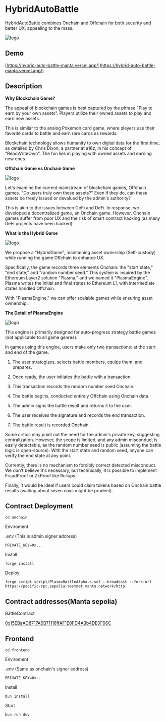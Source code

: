 # HybridAutoBattle

HybridAutoBattle combines Onchain and Offchain for both security and better UX, appealing to the mass.

![logo](https://github.com/yamapyblack/HybridAutoBattleManta/blob/main/frontend/public/HybridAutoBattle.png?raw=true)

## Demo

[https://hybrid-auto-battle-manta.vercel.app/](https://hybrid-auto-battle-manta.vercel.app/)

## Description

**Why Blockchain Game?**

The appeal of blockchain games is best captured by the phrase "Play to earn by your own assets". Players utilize their owned assets to play and earn new assets.

This is similar to the analog Pokémon card game, where players use their favorite cards to battle and earn rare cards as rewards.

Blockchain technology allows humanity to own digital data for the first time, as detailed by Chris Dixon, a partner at a16z, in his concept of "ReadWriteOwn". The fun lies in playing with owned assets and earning new ones.

**Offchain Game vs Onchain Game**

![logo](https://github.com/yamapyblack/HybridAutoBattleManta/blob/main/frontend/public/images/lp/onchainOrOffchain.jpeg?raw=true)

Let's examine the current mainstream of blockchain games, Offchain games. "Do users truly own these assets?" Even if they do, can these assets be freely issued or devalued by the admin's authority?

This is akin to the issues between CeFi and DeFi. In response, we developed a decentralized game, an Onchain game. However, Onchain games suffer from poor UX and the risk of smart contract hacking (as many DeFi projects have been hacked).

**What is the Hybrid Game**

![logo](https://github.com/yamapyblack/HybridAutoBattleManta/blob/main/frontend/public/images/lp/hybrid.jpeg?raw=true)

We propose a "HybridGame", maintaining asset ownership (Self-custody) while running the game Offchain to enhance UX.

Specifically, the game records three elements Onchain: the "start state," "end state," and "random number seed." This system is inspired by the Ethereum Layer2 solution "Plasma," and we named it "PlasmaEngine". Plasma writes the initial and final states to Ethereum L1, with intermediate states handled Offchain.

With "PlasmaEngine," we can offer scalable games while ensuring asset ownership.

**The Detail of PlasmaEngine**

![logo](https://github.com/yamapyblack/HybridAutoBattleManta/blob/main/frontend/public/images/lp/PlasmaBattle-architecutre.png?raw=true)

This engine is primarily designed for auto-progress strategy battle games (not applicable to all game genres).

In games using this engine, users make only two transactions: at the start and end of the game.

1. The user strategizes, selects battle members, equips them, and prepares.

2. Once ready, the user initiates the battle with a transaction.

3. This transaction records the random number seed Onchain.

4. The battle begins, conducted entirely Offchain using Onchain data.

5. The admin signs the battle result and returns it to the user.

6. The user receives the signature and records the end transaction.

7. The battle result is recorded Onchain.

Some critics may point out the need for the admin's private key, suggesting centralization. However, the scope is limited, and any admin misconduct is easily detectable, as the random number seed is public (assuming the battle logic is open-source). With the start state and random seed, anyone can verify the end state at any point.

Currently, there is no mechanism to forcibly correct detected misconduct. We don't believe it's necessary, but technically, it is possible to implement FraudProof or ZkProof like Rollups.

Finally, it would be ideal if users could claim tokens based on Onchain battle results (waiting about seven days might be prudent).

## Contract Deployment

```
cd onchain
```

Enviroment

.env (This is admin signer address)

```
PRIVATE_KEY=0x...
```

Install

```
forge install
```

Deploy

```
forge script script/PlasmaBattleAlpha.s.sol --broadcast --fork-url https://pacific-rpc.sepolia-testnet.manta.network/http
```

## Contract addresses(Manta sepolia)

BattleContract

[0x15EBaAD8717A6B71116ffAF1E0FD4A3b4DE0F96C](https://pacific-explorer.sepolia-testnet.manta.network/address/0x15EBaAD8717A6B71116ffAF1E0FD4A3b4DE0F96C)

## Frontend

```
cd frontend
```

Enviroment

.env (Same as onchain's signer address)

```
PRIVATE_KEY=0x...
```

Install

```
bun install
```

Start

```
bun run dev
```

